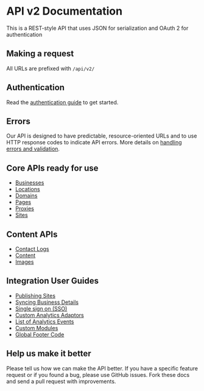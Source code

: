 API v2 Documentation
===

This is a REST-style API that uses JSON for serialization and OAuth 2 for authentication

Making a request
----------------

All URLs are prefixed with `/api/v2/`

Authentication
--------------

Read the [authentication guide](https://github.com/devhub/api/blob/master/sections/authentication.md) to get started.

Errors
------

Our API is designed to have predictable, resource-oriented URLs and to use HTTP response codes to indicate API errors. More details on [handling errors and validation](https://github.com/devhub/api/blob/master/sections/errors.md).

Core APIs ready for use
-----------------------

* [Businesses](https://github.com/devhub/api/blob/master/sections/businesses.md)
* [Locations](https://github.com/devhub/api/blob/master/sections/locations.md)
* [Domains](https://github.com/devhub/api/blob/master/sections/domains.md)
* [Pages](https://github.com/devhub/api/blob/master/sections/pages.md)
* [Proxies](https://github.com/devhub/api/blob/master/sections/proxies.md)
* [Sites](https://github.com/devhub/api/blob/master/sections/sites.md)

Content APIs
------------

* [Contact Logs](https://github.com/devhub/api/blob/master/sections/contact-logs.md)
* [Content](https://github.com/devhub/api/blob/master/sections/content.md)
* [Images](https://github.com/devhub/api/blob/master/sections/images.md)

Integration User Guides
-----------------

* [Publishing Sites](https://github.com/devhub/api/blob/master/guides/publishing-sites.md)
* [Syncing Business Details](https://github.com/devhub/api/blob/master/guides/syncing-business-details.md)
* [Single sign on (SSO)](https://github.com/devhub/api/blob/master/sections/single-sign-on.md)
* [Custom Analytics Adaptors](https://github.com/devhub/api/blob/master/guides/custom-analytics-adaptors.md)
* [List of Analytics Events](https://github.com/devhub/api/blob/master/guides/list-of-events.md)
* [Custom Modules](https://github.com/devhub/api/blob/master/guides/custom-modules.md)
* [Global Footer Code](https://github.com/devhub/api/blob/master/guides/global-footer-code.md)

Help us make it better
----------------------

Please tell us how we can make the API better. If you have a specific feature request or if you found a bug, please use GitHub issues. Fork these docs and send a pull request with improvements.
